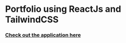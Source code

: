 # Portfolio using ReactJs and TailwindCSS

<h3>
  <a href="https://diogojorgeportfolio.netlify.app">
     Check out the application here
   </a>
</h3>

